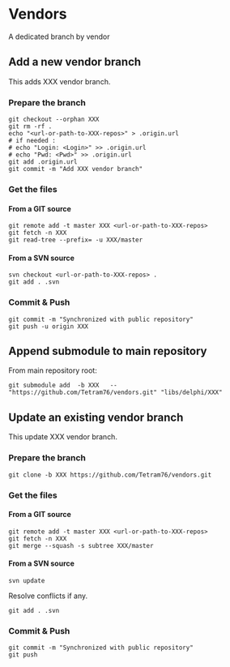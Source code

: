 # Vendors

A dedicated branch by vendor

## Add a new vendor branch

This adds XXX vendor branch.

### Prepare the branch

```shell
git checkout --orphan XXX
git rm -rf .
echo "<url-or-path-to-XXX-repos>" > .origin.url
# if needed :
# echo "Login: <Login>" >> .origin.url
# echo "Pwd: <Pwd>" >> .origin.url
git add .origin.url
git commit -m "Add XXX vendor branch"
```

### Get the files

#### From a GIT source

```shell
git remote add -t master XXX <url-or-path-to-XXX-repos>
git fetch -n XXX
git read-tree --prefix= -u XXX/master
```

#### From a SVN source

```shell
svn checkout <url-or-path-to-XXX-repos> .
git add . .svn
```

### Commit & Push

```shell
git commit -m "Synchronized with public repository"
git push -u origin XXX
```

## Append submodule to main repository

From main repository root:

```shell
git submodule add  -b XXX   -- "https://github.com/Tetram76/vendors.git" "libs/delphi/XXX"
```

## Update an existing vendor branch

This update XXX vendor branch.

### Prepare the branch

```shell
git clone -b XXX https://github.com/Tetram76/vendors.git
```

### Get the files

#### From a GIT source

```shell
git remote add -t master XXX <url-or-path-to-XXX-repos>
git fetch -n XXX
git merge --squash -s subtree XXX/master
```

#### From a SVN source

```shell
svn update
```

Resolve conflicts if any.

```shell
git add . .svn
```

### Commit & Push

```shell
git commit -m "Synchronized with public repository"
git push
```

